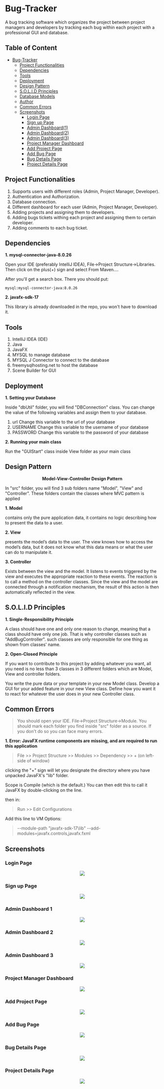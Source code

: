 # Bug-Tracker
A bug tracking software which organizes the project between project managers and developers by tracking each bug within each project with a professional GUI and database.

## Table of Content
- [Bug-Tracker](#bug-tracker)
  * [Project Functionalities](#project-functionalities)
  * [Dependencies](#dependencies)
  * [Tools](#tools)
  * [Deployment](#deployment)
  * [Design Pattern](#design-pattern)
  * [S.O.L.I.D Principles](#solid-principles)
  * [Database Models](#database-models)
  * [Author](#author)
  * [Common Errors](#common-errors)
  * [Screenshots](#screenshots)
    + [Login Page](#login-page)
    + [Sign up Page](#sign-up-page)
    + [Admin Dashboard(1)](#admin-dashboard-1)
    + [Admin Dashboard(2)](#admin-dashboard-2)
    + [Admin Dashboard(3)](#admin-dashboard-3)
    + [Project Manager Dashboard](#project-manager-dashboard)
    + [Add Project Page](#add-project-page)
    + [Add Bug Page](#add-bug-page)
    + [Bug Details Page](#bug-details-page)
    + [Project Details Page](#project-details-page)

## Project Functionalities
1. Supports users with different roles (Admin, Project Manager, Developer).
2. Authentication and Authorization.
3. Database connection.
4. Different dashboard for each user (Admin, Project Manager, Developer).
5. Adding projects and assigning them to developers.
6. Adding bugs tickets withing each project and assigning them to certain developer.
7. Adding comments to each bug ticket.

## Dependencies
**1. mysql-connector-java-8.0.26**

Open your IDE (preferably IntelliJ IDEA), File->Project Structure->Libraries. Then click on the plus(+) sign and select From Maven....

After you'll get a search box. There you should put:

    mysql:mysql-connector-java:8.0.26

**2. javafx-sdk-17**

This library is already downloaded in the repo, you won't have to download it.

## Tools
1. IntelliJ IDEA (IDE)
2. Java
3. JavaFX
4. MYSQL to manage database
5. MYSQL J Connector to connect to the database
6. freemysqlhosting.net to host the database
7. Scene Builder for GUI


## Deployment
**1. Setting your Database**

Inside "dbUtil" folder, you will find "DBConnection" class. You can change the value of the following variables and assign them to your database.

1. url
   Change this variable to the url of your database
2. USERNAME
   Change this variable to the username of your database
3. PASSWORD
   Change this variable to the password of your database

**2. Running your main class**

Run the "GUIStart" class inside View folder as your main class


## Design Pattern
<p align="center">
 <strong> Model-View-Controller Design Pattern</strong>
</p>


In "src" folder, you will find 3 sub folders name "Model", "View" and "Controller". These folders contain the classes where MVC pattern is applied

**1. Model**

contains only the pure application data, it contains no logic describing how to present the data to a user.

**2. View**

presents the model’s data to the user. The view knows how to access the model’s data, but it does not know what this data means or what the user can do to manipulate it.

**3. Controller**

Exists between the view and the model. It listens to events triggered by the view and executes the appropriate reaction to these events. The reaction is to call a method on the controller classes. Since the view and the model are connected through a notification mechanism, the result of this action is then automatically reflected in the view.

## S.O.L.I.D Principles
**1. Single-Responsibility Principle**

A class should have one and only one reason to change, meaning that a class should have only one job. That is why controller classes such as "AddBugController". such classes are only responsible for one thing as shown from classes' name.

**2.  Open-Closed Principle**

If you want to contribute to this project by adding whatever you want, all you need is no less than 3 classes in 3 different folders which are Model, View and controller folders.

You write the pure data or your template in your new Model class. Develop a GUI for your added feature in your new View class. Define how you want it to react for whatever the user does in your new Controller class.



## Common Errors
> You should open your IDE. File->Project Structure->Module. You should mark each folder you find inside "src" folder as a source. If you don't do so you can face many errors.

**1. Error: JavaFX runtime components are missing, and are required to run this application**
> File >> Project Structure >> Modules >> Dependency >> + (on left-side of window)

clicking the "+" sign will let you designate the directory where you have unpacked JavaFX's "lib" folder.

Scope is Compile (which is the default.) You can then edit this to call it JavaFX by double-clicking on the line.

then in:

> Run >> Edit Configurations

Add this line to VM Options:

> --module-path "javafx-sdk-17\lib" --add-modules=javafx.controls,javafx.fxml

## Screenshots
### Login Page
<p align="center">
  <img src="https://user-images.githubusercontent.com/41492875/134807539-e8cad699-50c7-4b40-b1ce-92d91c8c7ad0.png"/>
</p>

### Sign up Page
<p align="center">
  <img src="https://user-images.githubusercontent.com/41492875/134807538-d7120601-6619-4162-9b68-0453ca2d2d11.png"/>
</p>

### Admin Dashboard 1
<p align="center">
  <img src="https://user-images.githubusercontent.com/41492875/134807529-af9197d5-9d61-4ae9-ae83-221f0450ab6a.png"/>
</p>

### Admin Dashboard 2
<p align="center">
  <img src="https://user-images.githubusercontent.com/41492875/134807535-72b72d35-c526-4de2-8422-38aceb84b850.png"/>
</p>

### Admin Dashboard 3
<p align="center">
  <img src="https://user-images.githubusercontent.com/41492875/134807534-27caade9-368b-4fb7-a238-b751468cfdf4.png"/>
</p>

### Project Manager Dashboard
<p align="center">
  <img src="https://user-images.githubusercontent.com/41492875/134807532-93c3a4db-b23a-4838-bbd1-a3b16769725b.png"/>
</p>

### Add Project Page
<p align="center">
  <img src="https://user-images.githubusercontent.com/41492875/134807537-907aa061-aaab-4027-9694-fa7c4fc5a7ab.png"/>
</p>

### Add Bug Page
<p align="center">
  <img src="https://user-images.githubusercontent.com/41492875/134807536-d11ab801-8054-462e-8eab-8494ac46d3eb.png"/>
</p>

### Bug Details Page
<p align="center">
  <img src="https://user-images.githubusercontent.com/41492875/134807530-668c692d-48dd-4806-8a2a-71e909aa7b63.png"/>
</p>

### Project Details Page
<p align="center">
  <img src="https://user-images.githubusercontent.com/41492875/134807526-feb99d5d-4dc1-4780-b685-4f9d10b4210f.png"/>
</p>



